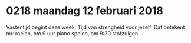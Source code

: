 # 0218 maandag 12 februari 2018
Vastentijd begint deze week. Tijd van strengheid voor jezelf. Dat betekent nu: roeien, om 9 uur piano spelen, om 9:30 stofzuigen. 